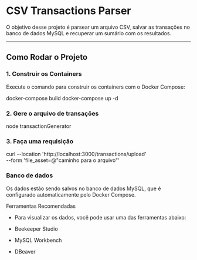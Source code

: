 # CSV Transactions Parser

O objetivo desse projeto é parsear um arquivo CSV, salvar as transações no banco de dados MySQL e recuperar um sumário com os resultados.

---

## Como Rodar o Projeto

### 1. Construir os Containers

Execute o comando para construir os containers com o Docker Compose:

docker-compose build
docker-compose up -d

### 2. Gere o arquivo de transações

node transactionGenerator

### 3. Faça uma requisição

curl --location 'http://localhost:3000/transactions/upload' \
--form 'file_asset=@"caminho para o arquivo"'

### Banco de dados

Os dados estão sendo salvos no banco de dados MySQL, que é configurado automaticamente pelo Docker Compose.

Ferramentas Recomendadas

- Para visualizar os dados, você pode usar uma das ferramentas abaixo:

- Beekeeper Studio
- MySQL Workbench
- DBeaver
